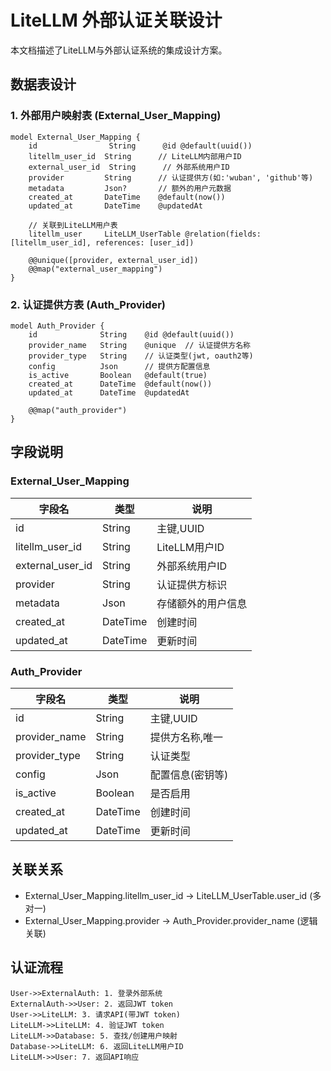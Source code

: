 # LiteLLM 外部认证关联设计

本文档描述了LiteLLM与外部认证系统的集成设计方案。

## 数据表设计

### 1. 外部用户映射表 (External_User_Mapping)

```prisma
model External_User_Mapping {
    id                String      @id @default(uuid())
    litellm_user_id  String      // LiteLLM内部用户ID
    external_user_id  String      // 外部系统用户ID
    provider         String      // 认证提供方(如:'wuban', 'github'等)
    metadata         Json?       // 额外的用户元数据
    created_at       DateTime    @default(now())
    updated_at       DateTime    @updatedAt

    // 关联到LiteLLM用户表
    litellm_user     LiteLLM_UserTable @relation(fields: [litellm_user_id], references: [user_id])

    @@unique([provider, external_user_id])
    @@map("external_user_mapping")
}
```

### 2. 认证提供方表 (Auth_Provider)

```prisma
model Auth_Provider {
    id              String    @id @default(uuid())
    provider_name   String    @unique  // 认证提供方名称
    provider_type   String    // 认证类型(jwt, oauth2等)
    config          Json      // 提供方配置信息
    is_active       Boolean   @default(true)
    created_at      DateTime  @default(now())
    updated_at      DateTime  @updatedAt

    @@map("auth_provider")
}
```

## 字段说明

### External_User_Mapping

| 字段名 | 类型 | 说明 |
|--------|------|------|
| id | String | 主键,UUID |
| litellm_user_id | String | LiteLLM用户ID |
| external_user_id | String | 外部系统用户ID |
| provider | String | 认证提供方标识 |
| metadata | Json | 存储额外的用户信息 |
| created_at | DateTime | 创建时间 |
| updated_at | DateTime | 更新时间 |

### Auth_Provider

| 字段名 | 类型 | 说明 |
|--------|------|------|
| id | String | 主键,UUID |
| provider_name | String | 提供方名称,唯一 |
| provider_type | String | 认证类型 |
| config | Json | 配置信息(密钥等) |
| is_active | Boolean | 是否启用 |
| created_at | DateTime | 创建时间 |
| updated_at | DateTime | 更新时间 |

## 关联关系

- External_User_Mapping.litellm_user_id -> LiteLLM_UserTable.user_id (多对一)
- External_User_Mapping.provider -> Auth_Provider.provider_name (逻辑关联)


## 认证流程
    User->>ExternalAuth: 1. 登录外部系统
    ExternalAuth->>User: 2. 返回JWT token
    User->>LiteLLM: 3. 请求API(带JWT token)
    LiteLLM->>LiteLLM: 4. 验证JWT token
    LiteLLM->>Database: 5. 查找/创建用户映射
    Database->>LiteLLM: 6. 返回LiteLLM用户ID
    LiteLLM->>User: 7. 返回API响应
